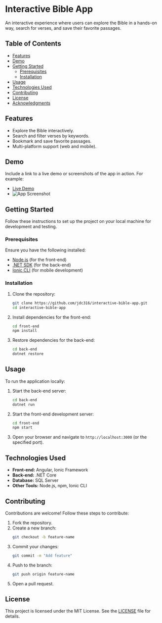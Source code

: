 # Interactive Bible App

An interactive experience where users can explore the Bible in a hands-on way, search for verses, and save their favorite passages.

## Table of Contents
- [Features](#features)
- [Demo](#demo)
- [Getting Started](#getting-started)
  - [Prerequisites](#prerequisites)
  - [Installation](#installation)
- [Usage](#usage)
- [Technologies Used](#technologies-used)
- [Contributing](#contributing)
- [License](#license)
- [Acknowledgments](#acknowledgments)

## Features
- Explore the Bible interactively.
- Search and filter verses by keywords.
- Bookmark and save favorite passages.
- Multi-platform support (web and mobile).

## Demo
Include a link to a live demo or screenshots of the app in action. For example:
- [Live Demo](https://example.com)
- ![App Screenshot](https://via.placeholder.com/800x400)

## Getting Started
Follow these instructions to set up the project on your local machine for development and testing.

### Prerequisites
Ensure you have the following installed:
- [Node.js](https://nodejs.org/) (for the front-end)
- [.NET SDK](https://dotnet.microsoft.com/) (for the back-end)
- [Ionic CLI](https://ionicframework.com/docs/cli) (for mobile development)

### Installation
1. Clone the repository:
   ```bash
   git clone https://github.com/jdc316/interactive-bible-app.git
   cd interactive-bible-app
   ```

2. Install dependencies for the front-end:
   ```bash
   cd front-end
   npm install
   ```

3. Restore dependencies for the back-end:
   ```bash
   cd back-end
   dotnet restore
   ```

## Usage
To run the application locally:
1. Start the back-end server:
   ```bash
   cd back-end
   dotnet run
   ```
2. Start the front-end development server:
   ```bash
   cd front-end
   npm start
   ```
3. Open your browser and navigate to `http://localhost:3000` (or the specified port).

## Technologies Used
- **Front-end:** Angular, Ionic Framework
- **Back-end:** .NET Core
- **Database:** SQL Server
- **Other Tools:** Node.js, npm, Ionic CLI

## Contributing
Contributions are welcome! Follow these steps to contribute:
1. Fork the repository.
2. Create a new branch:
   ```bash
   git checkout -b feature-name
   ```
3. Commit your changes:
   ```bash
   git commit -m "Add feature"
   ```
4. Push to the branch:
   ```bash
   git push origin feature-name
   ```
5. Open a pull request.

## License
This project is licensed under the MIT License. See the [LICENSE](LICENSE) file for details.
